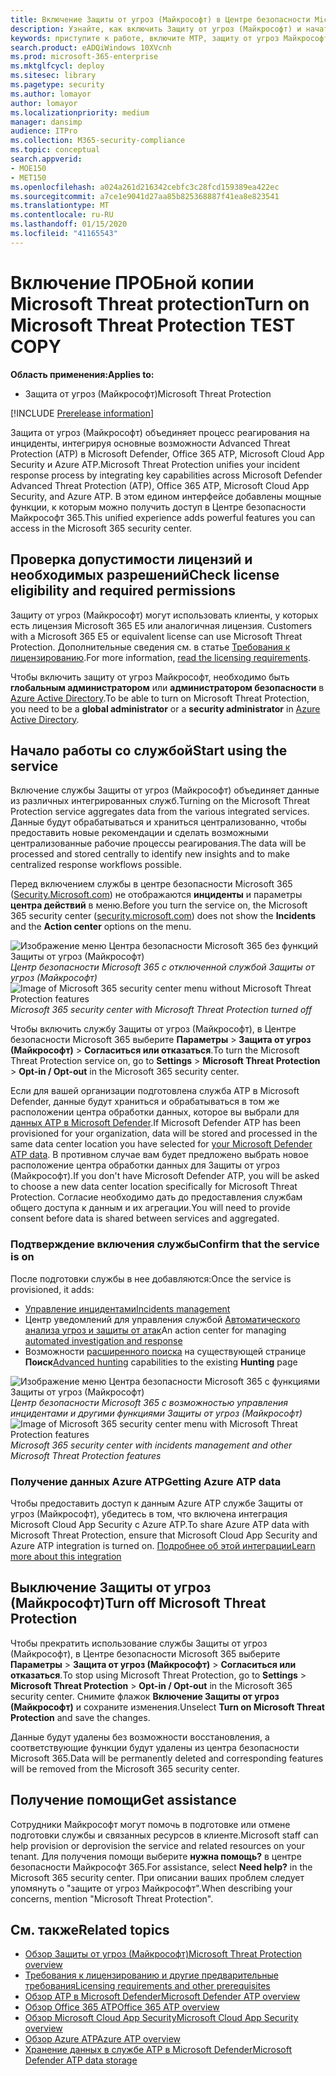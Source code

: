 ```yaml
---
title: Включение Защиты от угроз (Майкрософт) в Центре безопасности Microsoft 365
description: Узнайте, как включить Защиту от угроз (Майкрософт) и начать интеграцию инцидентов безопасности и реагирования на них.
keywords: приступите к работе, включите MTP, защиту от угроз Майкрософт, M365, безопасность, расположение данных, необходимые разрешения, права на лицензирование
search.product: eADQiWindows 10XVcnh
ms.prod: microsoft-365-enterprise
ms.mktglfcycl: deploy
ms.sitesec: library
ms.pagetype: security
ms.author: lomayor
author: lomayor
ms.localizationpriority: medium
manager: dansimp
audience: ITPro
ms.collection: M365-security-compliance
ms.topic: conceptual
search.appverid:
- MOE150
- MET150
ms.openlocfilehash: a024a261d216342cebfc3c28fcd159389ea422ec
ms.sourcegitcommit: a7ce1e9041d27aa85b825368887f41ea8e823541
ms.translationtype: MT
ms.contentlocale: ru-RU
ms.lasthandoff: 01/15/2020
ms.locfileid: "41165543"
---
```

# <a name="turn-on-microsoft-threat-protection-test-copy"></a><span data-ttu-id="11dcd-104">Включение ПРОБной копии Microsoft Threat protection</span><span class="sxs-lookup"><span data-stu-id="11dcd-104">Turn on Microsoft Threat Protection TEST COPY</span></span>

<span data-ttu-id="11dcd-105">**Область применения:**</span><span class="sxs-lookup"><span data-stu-id="11dcd-105">**Applies to:**</span></span>
- <span data-ttu-id="11dcd-106">Защита от угроз (Майкрософт)</span><span class="sxs-lookup"><span data-stu-id="11dcd-106">Microsoft Threat Protection</span></span>

[!INCLUDE [Prerelease information](../includes/prerelease.md)]

<span data-ttu-id="11dcd-107">Защита от угроз (Майкрософт) объединяет процесс реагирования на инциденты, интегрируя основные возможности Advanced Threat Protection (ATP) в Microsoft Defender, Office 365 ATP, Microsoft Cloud App Security и Azure ATP.</span><span class="sxs-lookup"><span data-stu-id="11dcd-107">Microsoft Threat Protection unifies your incident response process by integrating key capabilities across Microsoft Defender Advanced Threat Protection (ATP), Office 365 ATP, Microsoft Cloud App Security, and Azure ATP.</span></span> <span data-ttu-id="11dcd-108">В этом едином интерфейсе добавлены мощные функции, к которым можно получить доступ в Центре безопасности Майкрософт 365.</span><span class="sxs-lookup"><span data-stu-id="11dcd-108">This unified experience adds powerful features you can access in the Microsoft 365 security center.</span></span>

## <a name="check-license-eligibility-and-required-permissions"></a><span data-ttu-id="11dcd-109">Проверка допустимости лицензий и необходимых разрешений</span><span class="sxs-lookup"><span data-stu-id="11dcd-109">Check license eligibility and required permissions</span></span>
<span data-ttu-id="11dcd-110">Защиту от угроз (Майкрософт) могут использовать клиенты, у которых есть лицензия Microsoft 365 E5 или аналогичная лицензия. </span><span class="sxs-lookup"><span data-stu-id="11dcd-110">Customers with a Microsoft 365 E5 or equivalent license can use Microsoft Threat Protection.</span></span> <span data-ttu-id="11dcd-111">Дополнительные сведения см. в статье [Требования к лицензированию](prerequisites.md#licensing-requirements).</span><span class="sxs-lookup"><span data-stu-id="11dcd-111">For more information, [read the licensing requirements](prerequisites.md#licensing-requirements).</span></span>

 <span data-ttu-id="11dcd-112">Чтобы включить защиту от угроз Майкрософт, необходимо быть **глобальным администратором** или **администратором безопасности** в [Azure Active Directory](https://docs.microsoft.com/azure/active-directory/users-groups-roles/directory-assign-admin-roles#available-roles).</span><span class="sxs-lookup"><span data-stu-id="11dcd-112">To be able to turn on Microsoft Threat Protection, you need to be a **global administrator** or a **security administrator** in [Azure Active Directory](https://docs.microsoft.com/azure/active-directory/users-groups-roles/directory-assign-admin-roles#available-roles).</span></span>

## <a name="start-using-the-service"></a><span data-ttu-id="11dcd-113">Начало работы со службой</span><span class="sxs-lookup"><span data-stu-id="11dcd-113">Start using the service</span></span>
<span data-ttu-id="11dcd-114">Включение службы Защиты от угроз (Майкрософт) объединяет данные из различных интегрированных служб.</span><span class="sxs-lookup"><span data-stu-id="11dcd-114">Turning on the Microsoft Threat Protection service aggregates data from the various integrated services.</span></span> <span data-ttu-id="11dcd-115">Данные будут обрабатываться и храниться централизованно, чтобы предоставить новые рекомендации и сделать возможными централизованные рабочие процессы реагирования.</span><span class="sxs-lookup"><span data-stu-id="11dcd-115">The data will be processed and stored centrally to identify new insights and to make centralized response workflows possible.</span></span>

<span data-ttu-id="11dcd-116">Перед включением службы в центре безопасности Microsoft 365 ([Security.Microsoft.com](https://security.microsoft.com)) не отображаются **инциденты** и параметры **центра действий** в меню.</span><span class="sxs-lookup"><span data-stu-id="11dcd-116">Before you turn the service on, the Microsoft 365 security center ([security.microsoft.com](https://security.microsoft.com)) does not show the **Incidents** and the **Action center** options on the menu.</span></span>

<span data-ttu-id="11dcd-117">![Изображение меню Центра безопасности Microsoft 365 без функций Защиты от угроз (Майкрософт)](../images/mtp-off.png)
*Центр безопасности Microsoft 365 с отключенной службой Защиты от угроз (Майкрософт)*</span><span class="sxs-lookup"><span data-stu-id="11dcd-117">![Image of Microsoft 365 security center menu without Microsoft Threat Protection features](../images/mtp-off.png)
*Microsoft 365 security center with Microsoft Threat Protection turned off*</span></span>

<span data-ttu-id="11dcd-118">Чтобы включить службу Защиты от угроз (Майкрософт), в Центре безопасности Microsoft 365 выберите **Параметры** > **Защита от угроз (Майкрософт)** > **Согласиться или отказаться**.</span><span class="sxs-lookup"><span data-stu-id="11dcd-118">To turn the Microsoft Threat Protection service on, go to **Settings** > **Microsoft Threat Protection** > **Opt-in / Opt-out** in the Microsoft 365 security center.</span></span>

<span data-ttu-id="11dcd-119">Если для вашей организации подготовлена служба ATP в Microsoft Defender, данные будут храниться и обрабатываться в том же расположении центра обработки данных, которое вы выбрали для [данных ATP в Microsoft Defender](https://docs.microsoft.com/windows/security/threat-protection/microsoft-defender-atp/data-storage-privacy).</span><span class="sxs-lookup"><span data-stu-id="11dcd-119">If Microsoft Defender ATP has been provisioned for your organization, data will be stored and processed in the same data center location you have selected for [your Microsoft Defender ATP data](https://docs.microsoft.com/windows/security/threat-protection/microsoft-defender-atp/data-storage-privacy).</span></span> <span data-ttu-id="11dcd-120">В противном случае вам будет предложено выбрать новое расположение центра обработки данных для Защиты от угроз (Майкрософт).</span><span class="sxs-lookup"><span data-stu-id="11dcd-120">If you don't have Microsoft Defender ATP, you will be asked to choose a new data center location specifically for Microsoft Threat Protection.</span></span> <span data-ttu-id="11dcd-121">Согласие необходимо дать до предоставления службам общего доступа к данным и их агрегации.</span><span class="sxs-lookup"><span data-stu-id="11dcd-121">You will need to provide consent before data is shared between services and aggregated.</span></span>

### <a name="confirm-that-the-service-is-on"></a><span data-ttu-id="11dcd-122">Подтверждение включения службы</span><span class="sxs-lookup"><span data-stu-id="11dcd-122">Confirm that the service is on</span></span>
<span data-ttu-id="11dcd-123">После подготовки службы в нее добавляются:</span><span class="sxs-lookup"><span data-stu-id="11dcd-123">Once the service is provisioned, it adds:</span></span>

- [<span data-ttu-id="11dcd-124">Управление инцидентами</span><span class="sxs-lookup"><span data-stu-id="11dcd-124">Incidents management</span></span>](incidents-overview.md)
- <span data-ttu-id="11dcd-125">Центр уведомлений для управления службой [Автоматического анализа угроз и защиты от атак](mtp-autoir.md)</span><span class="sxs-lookup"><span data-stu-id="11dcd-125">An action center for managing [automated investigation and response](mtp-autoir.md)</span></span>
- <span data-ttu-id="11dcd-126">Возможности [расширенного поиска](advanced-hunting-overview.md) на существующей странице **Поиск**</span><span class="sxs-lookup"><span data-stu-id="11dcd-126">[Advanced hunting](advanced-hunting-overview.md) capabilities to the existing **Hunting** page</span></span>

<span data-ttu-id="11dcd-127">![Изображение меню Центра безопасности Microsoft 365 с функциями Защиты от угроз (Майкрософт)](../images/mtp-on.png)
*Центр безопасности Microsoft 365 с возможностью управления инцидентами и другими функциями Защиты от угроз (Майкрософт)*</span><span class="sxs-lookup"><span data-stu-id="11dcd-127">![Image of Microsoft 365 security center menu with Microsoft Threat Protection features](../images/mtp-on.png)
*Microsoft 365 security center with incidents management and other Microsoft Threat Protection features*</span></span>

### <a name="getting-azure-atp-data"></a><span data-ttu-id="11dcd-128">Получение данных Azure ATP</span><span class="sxs-lookup"><span data-stu-id="11dcd-128">Getting Azure ATP data</span></span>
<span data-ttu-id="11dcd-129">Чтобы предоставить доступ к данным Azure ATP службе Защиты от угроз (Майкрософт), убедитесь в том, что включена интеграция Microsoft Cloud App Security с Azure ATP.</span><span class="sxs-lookup"><span data-stu-id="11dcd-129">To share Azure ATP data with Microsoft Threat Protection, ensure that Microsoft Cloud App Security and Azure ATP integration is turned on.</span></span> [<span data-ttu-id="11dcd-130">Подробнее об этой интеграции</span><span class="sxs-lookup"><span data-stu-id="11dcd-130">Learn more about this integration</span></span>](https://docs.microsoft.com/cloud-app-security/aatp-integration)


## <a name="turn-off-microsoft-threat-protection"></a><span data-ttu-id="11dcd-131">Выключение Защиты от угроз (Майкрософт)</span><span class="sxs-lookup"><span data-stu-id="11dcd-131">Turn off Microsoft Threat Protection</span></span>
<span data-ttu-id="11dcd-132">Чтобы прекратить использование службы Защиты от угроз (Майкрософт), в Центре безопасности Microsoft 365 выберите **Параметры** > **Защита от угроз (Майкрософт)** > **Согласиться или отказаться**.</span><span class="sxs-lookup"><span data-stu-id="11dcd-132">To stop using Microsoft Threat Protection, go to **Settings** > **Microsoft Threat Protection** > **Opt-in / Opt-out** in the Microsoft 365 security center.</span></span> <span data-ttu-id="11dcd-133">Снимите флажок **Включение Защиты от угроз (Майкрософт)** и сохраните изменения.</span><span class="sxs-lookup"><span data-stu-id="11dcd-133">Unselect **Turn on Microsoft Threat Protection** and save the changes.</span></span>

<span data-ttu-id="11dcd-134">Данные будут удалены без возможности восстановления, а соответствующие функции будут удалены из центра безопасности Microsoft 365.</span><span class="sxs-lookup"><span data-stu-id="11dcd-134">Data will be permanently deleted and corresponding features will be removed from the Microsoft 365 security center.</span></span>

## <a name="get-assistance"></a><span data-ttu-id="11dcd-135">Получение помощи</span><span class="sxs-lookup"><span data-stu-id="11dcd-135">Get assistance</span></span>

<span data-ttu-id="11dcd-136">Сотрудники Майкрософт могут помочь в подготовке или отмене подготовки службы и связанных ресурсов в клиенте.</span><span class="sxs-lookup"><span data-stu-id="11dcd-136">Microsoft staff can help provision or deprovision the service and related resources on your tenant.</span></span> <span data-ttu-id="11dcd-137">Для получения помощи выберите **нужна помощь?** в центре безопасности Майкрософт 365.</span><span class="sxs-lookup"><span data-stu-id="11dcd-137">For assistance, select **Need help?** in the Microsoft 365 security center.</span></span> <span data-ttu-id="11dcd-138">При описании ваших проблем следует упомянуть о "защите от угроз Майкрософт".</span><span class="sxs-lookup"><span data-stu-id="11dcd-138">When describing your concerns, mention "Microsoft Threat Protection".</span></span>

## <a name="related-topics"></a><span data-ttu-id="11dcd-139">См. также</span><span class="sxs-lookup"><span data-stu-id="11dcd-139">Related topics</span></span>

- [<span data-ttu-id="11dcd-140">Обзор Защиты от угроз (Майкрософт)</span><span class="sxs-lookup"><span data-stu-id="11dcd-140">Microsoft Threat Protection overview</span></span>](microsoft-threat-protection.md)
- [<span data-ttu-id="11dcd-141">Требования к лицензированию и другие предварительные требования</span><span class="sxs-lookup"><span data-stu-id="11dcd-141">Licensing requirements and other prerequisites</span></span>](prerequisites.md)
- [<span data-ttu-id="11dcd-142">Обзор ATP в Microsoft Defender</span><span class="sxs-lookup"><span data-stu-id="11dcd-142">Microsoft Defender ATP overview</span></span>](https://docs.microsoft.com/windows/security/threat-protection/microsoft-defender-atp/microsoft-defender-advanced-threat-protection)
- [<span data-ttu-id="11dcd-143">Обзор Office 365 ATP</span><span class="sxs-lookup"><span data-stu-id="11dcd-143">Office 365 ATP overview</span></span>](../office-365-security/office-365-atp.md)
- [<span data-ttu-id="11dcd-144">Обзор Microsoft Cloud App Security</span><span class="sxs-lookup"><span data-stu-id="11dcd-144">Microsoft Cloud App Security overview</span></span>](https://docs.microsoft.com/cloud-app-security/what-is-cloud-app-security)
- [<span data-ttu-id="11dcd-145">Обзор Azure ATP</span><span class="sxs-lookup"><span data-stu-id="11dcd-145">Azure ATP overview</span></span>](https://docs.microsoft.com/azure-advanced-threat-protection/what-is-atp)
- [<span data-ttu-id="11dcd-146">Хранение данных в службе ATP в Microsoft Defender</span><span class="sxs-lookup"><span data-stu-id="11dcd-146">Microsoft Defender ATP data storage</span></span>](https://docs.microsoft.com/windows/security/threat-protection/microsoft-defender-atp/data-storage-privacy)
